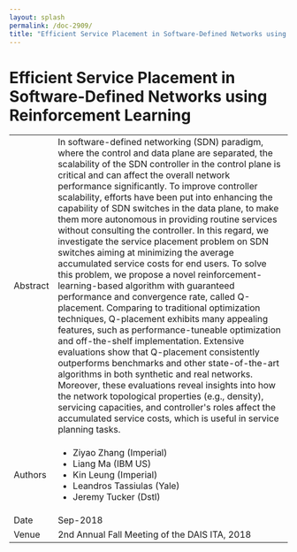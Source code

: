 ```yaml
---
layout: splash
permalink: /doc-2909/
title: "Efficient Service Placement in Software-Defined Networks using Reinforcement Learning"
---
```


# Efficient Service Placement in Software-Defined Networks using Reinforcement Learning

<table>
    <tbody>
    <tr>
        <td>Abstract</td>
        <td>In software-defined networking (SDN) paradigm, where the control and data plane are separated, the scalability of the SDN controller in the control plane is critical and can affect the overall network performance significantly. To improve controller scalability, efforts have been put into enhancing the capability of SDN switches in the data plane, to make them more autonomous in providing routine services without consulting the controller. In this regard, we investigate the service placement problem on SDN switches aiming at minimizing the average accumulated service costs for end users. To solve this problem, we propose a novel reinforcement-learning-based algorithm with guaranteed performance and convergence rate, called Q-placement. Comparing to traditional optimization techniques, Q-placement exhibits many appealing features, such as performance-tuneable optimization and off-the-shelf implementation. Extensive evaluations show that Q-placement consistently outperforms benchmarks and other state-of-the-art algorithms in both synthetic and real networks. Moreover, these evaluations reveal insights into how the network topological properties (e.g., density), servicing capacities, and controller's roles affect the accumulated service costs, which is useful in service planning tasks.</td>
    </tr>
    <tr>
        <td>Authors</td>
        <td>
            <ul>
                <li>Ziyao Zhang (Imperial)</li>
                <li>Liang Ma (IBM US)</li>
                <li>Kin Leung (Imperial)</li>
                <li>Leandros Tassiulas (Yale)</li>
                <li>Jeremy Tucker (Dstl)</li>
            </ul>
        </td>
    </tr>
    <tr>
        <td>Date</td>
        <td>Sep-2018</td>
    </tr>
    <tr>
        <td>Venue</td>
        <td>2nd Annual Fall Meeting of the DAIS ITA, 2018</td>
    </tr>
    </tbody>
</table>
